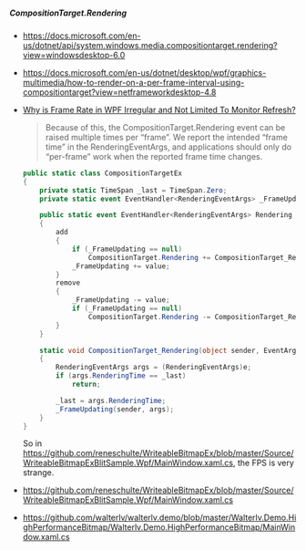 ##### CompositionTarget.Rendering

- https://docs.microsoft.com/en-us/dotnet/api/system.windows.media.compositiontarget.rendering?view=windowsdesktop-6.0

- https://docs.microsoft.com/en-us/dotnet/desktop/wpf/graphics-multimedia/how-to-render-on-a-per-frame-interval-using-compositiontarget?view=netframeworkdesktop-4.8

- [Why is Frame Rate in WPF Irregular and Not Limited To Monitor Refresh?](https://stackoverflow.com/questions/5812384/why-is-frame-rate-in-wpf-irregular-and-not-limited-to-monitor-refresh)
  > Because of this, the CompositionTarget.Rendering event can be raised multiple times per “frame”. We report the intended “frame time” in the RenderingEventArgs, and applications should only do “per-frame” work when the reported frame time changes.

  ```csharp
  public static class CompositionTargetEx
  {
      private static TimeSpan _last = TimeSpan.Zero;
      private static event EventHandler<RenderingEventArgs> _FrameUpdating;
  
      public static event EventHandler<RenderingEventArgs> Rendering
      {
          add
          {
              if (_FrameUpdating == null)
                  CompositionTarget.Rendering += CompositionTarget_Rendering;
              _FrameUpdating += value;
          }
          remove
          {
              _FrameUpdating -= value;
              if (_FrameUpdating == null)
                  CompositionTarget.Rendering -= CompositionTarget_Rendering;
          }
      }
  
      static void CompositionTarget_Rendering(object sender, EventArgs e)
      {
          RenderingEventArgs args = (RenderingEventArgs)e;
          if (args.RenderingTime == _last)
              return;
  
          _last = args.RenderingTime;
          _FrameUpdating(sender, args);
      }
  }
  ```

  So in https://github.com/reneschulte/WriteableBitmapEx/blob/master/Source/WriteableBitmapExBlitSample.Wpf/MainWindow.xaml.cs, the FPS is very strange.

- https://github.com/reneschulte/WriteableBitmapEx/blob/master/Source/WriteableBitmapExBlitSample.Wpf/MainWindow.xaml.cs

- https://github.com/walterlv/walterlv.demo/blob/master/Walterlv.Demo.HighPerformanceBitmap/Walterlv.Demo.HighPerformanceBitmap/MainWindow.xaml.cs
